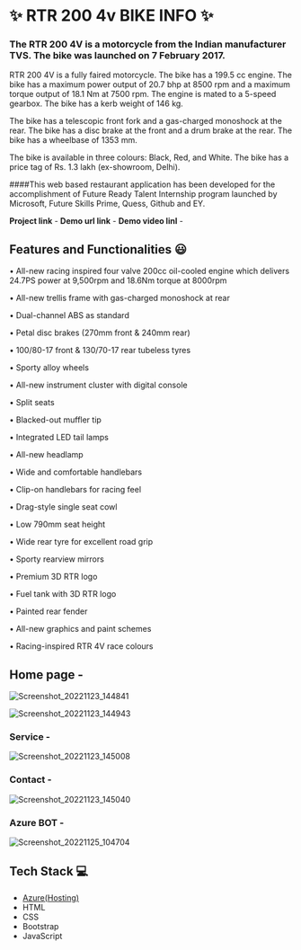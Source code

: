 # ✨ RTR 200 4v BIKE INFO  ✨


### The RTR 200 4V is a motorcycle from the Indian manufacturer TVS. The bike was launched on 7 February 2017.

RTR 200 4V is a fully faired motorcycle. The bike has a 199.5 cc engine. The bike has a maximum power output of 20.7 bhp at 8500 rpm and a maximum torque output of 18.1 Nm at 7500 rpm. The engine is mated to a 5-speed gearbox. The bike has a kerb weight of 146 kg.

The bike has a telescopic front fork and a gas-charged monoshock at the rear. The bike has a disc brake at the front and a drum brake at the rear. The bike has a wheelbase of 1353 mm.

The bike is available in three colours: Black, Red, and White. The bike has a price tag of Rs. 1.3 lakh (ex-showroom, Delhi).

####This web based restaurant application has been developed for the accomplishment of Future Ready Talent Internship program launched by Microsoft, Future Skills Prime, Quess, Github and EY.


**Project link** - 
**Demo url link** - 
**Demo video linl** -


## Features and Functionalities 😃
• All-new racing inspired four valve 200cc oil-cooled engine which delivers 24.7PS power at 9,500rpm and 18.6Nm torque at 8000rpm

• All-new trellis frame with gas-charged monoshock at rear

• Dual-channel ABS as standard

• Petal disc brakes (270mm front & 240mm rear)

• 100/80-17 front & 130/70-17 rear tubeless tyres

• Sporty alloy wheels

• All-new instrument cluster with digital console

• Split seats

• Blacked-out muffler tip

• Integrated LED tail lamps

• All-new headlamp

• Wide and comfortable handlebars

• Clip-on handlebars for racing feel

• Drag-style single seat cowl

• Low 790mm seat height

• Wide rear tyre for excellent road grip

• Sporty rearview mirrors

• Premium 3D RTR logo

• Fuel tank with 3D RTR logo

• Painted rear fender

• All-new graphics and paint schemes

• Racing-inspired RTR 4V race colours


## Home page -
![Screenshot_20221123_144841](https://user-images.githubusercontent.com/115808979/203584469-9c926d6c-76b8-40f0-953a-e30e028add4a.png)




![Screenshot_20221123_144943](https://user-images.githubusercontent.com/115808979/203584495-23065b7a-9b6c-471f-8c3e-899b8c127d60.png)



### Service -

![Screenshot_20221123_145008](https://user-images.githubusercontent.com/115808979/203584515-59c4217d-578b-4ed2-a81b-7d15982b4368.png)


### Contact -

![Screenshot_20221123_145040](https://user-images.githubusercontent.com/115808979/203584780-6a578de6-7460-4d15-a4b5-d4373ac9391f.png)


### Azure BOT -
![Screenshot_20221125_104704](https://user-images.githubusercontent.com/115808979/203906369-bffd74af-c693-403e-9d45-72a78ceab8fb.png)



## Tech Stack 💻

- [Azure(Hosting)](https://azure.microsoft.com/en-in/features/azure-portal/)
- HTML
- CSS
- Bootstrap
- JavaScript
